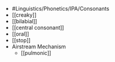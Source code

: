 - #Linguistics/Phonetics/IPA/Consonants
- [[creaky]]
- [[bilabial]]
- [[central consonant]]
- [[oral]]
- [[stop]]
- Airstream Mechanism
	- [[pulmonic]]